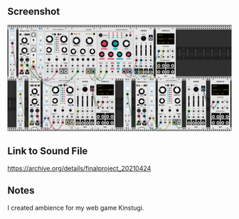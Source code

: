
## Screenshot

![Screenshot of VCV Rack Patch](screenshot.PNG)

## Link to Sound File

https://archive.org/details/finalproject_20210424

## Notes

I created ambience for my web game Kinstugi. 
